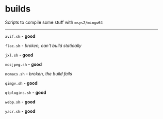 # builds
Scripts to compile some stuff with `msys2/mingw64`

---
`avif.sh` - **good**

`flac.sh` - *broken, can't build statically*

`jxl.sh` - **good**

`mozjpeg.sh` - **good**

`nomacs.sh` - *broken, the build fails*

`qimgv.sh` - **good**

`qtplugins.sh` - **good**

`webp.sh` - **good**

`yacr.sh` - **good**
